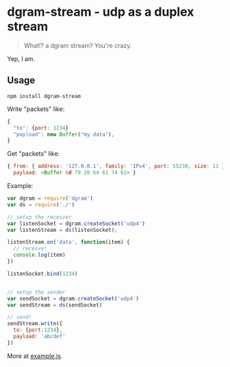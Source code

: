 # dgram-stream - udp as a duplex stream

> What!? a dgram stream? You're crazy.

Yep, I am.

## Usage

```
npm install dgram-stream
```

Write "packets" like:

```js
{
  "to": {port: 1234}
  "payload": new Buffer("my data"),
}
```

Get "packets" like:

```js
{ from: { address: '127.0.0.1', family: 'IPv4', port: 55230, size: 11 },
  payload: <Buffer 6d 79 20 64 61 74 61> }
```

Example:

```js
var dgram = require('dgram')
var ds = require('./')

// setup the receiver
var listenSocket = dgram.createSocket('udp4')
var listenStream = ds(listenSocket);

listenStream.on('data', function(item) {
  // receive!
  console.log(item)
})

listenSocket.bind(1234)


// setup the sender
var sendSocket = dgram.createSocket('udp4')
var sendStream = ds(sendSocket)

// send!
sendStream.write({
  to: {port:1234},
  payload: 'abcdef'
})
```

More at [example.js](example.js).
